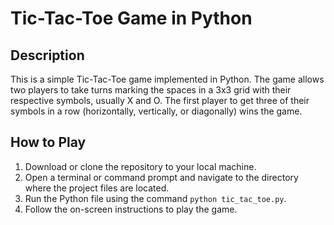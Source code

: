 # Tic-Tac-Toe Game in Python

## Description
This is a simple Tic-Tac-Toe game implemented in Python. The game allows two players to take turns marking the spaces in a 3x3 grid with their respective symbols, usually X and O. The first player to get three of their symbols in a row (horizontally, vertically, or diagonally) wins the game.

## How to Play
1. Download or clone the repository to your local machine.
2. Open a terminal or command prompt and navigate to the directory where the project files are located.
3. Run the Python file using the command `python tic_tac_toe.py`.
4. Follow the on-screen instructions to play the game.

